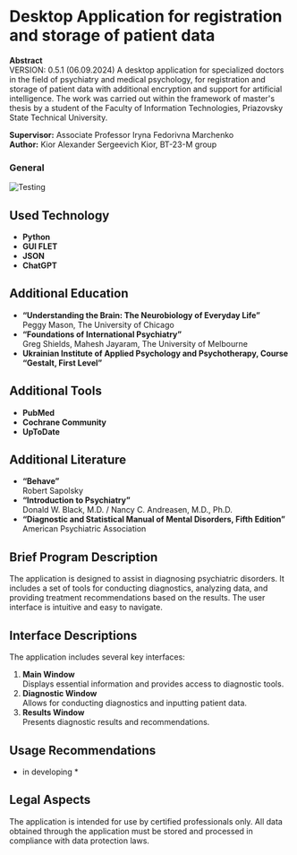 # Desktop Application for registration and storage of patient data

**Abstract**  
VERSION: 0.5.1 (06.09.2024)
A desktop application for specialized doctors in the field of psychiatry and medical psychology, for registration and storage of patient data with additional encryption and support for artificial intelligence.
The work was carried out within the framework of master's thesis by a student of the Faculty of Information Technologies, Priazovsky State Technical University.

**Supervisor:** Associate Professor Iryna Fedorivna Marchenko  
**Author:** Kior Alexander Sergeevich Kior, BT-23-M group

### General
![Testing](https://i.ibb.co/6yvwkxm/Screen1.png)

## Used Technology
- **Python**
- **GUI FLET**
- **JSON**
- **ChatGPT**

## Additional Education

- **“Understanding the Brain: The Neurobiology of Everyday Life”**  
  Peggy Mason, The University of Chicago
- **“Foundations of International Psychiatry”**  
  Greg Shields, Mahesh Jayaram, The University of Melbourne
- **Ukrainian Institute of Applied Psychology and Psychotherapy, Course “Gestalt, First Level”**

## Additional Tools

- **PubMed**
- **Cochrane Community**
- **UpToDate**

## Additional Literature

- **“Behave”**  
  Robert Sapolsky
- **“Introduction to Psychiatry”**  
  Donald W. Black, M.D. / Nancy C. Andreasen, M.D., Ph.D.
- **“Diagnostic and Statistical Manual of Mental Disorders, Fifth Edition”**  
  American Psychiatric Association

## Brief Program Description

The application is designed to assist in diagnosing psychiatric disorders. It includes a set of tools for conducting diagnostics, analyzing data, and providing treatment recommendations based on the results. The user interface is intuitive and easy to navigate.

## Interface Descriptions

The application includes several key interfaces:
1. **Main Window**  
   Displays essential information and provides access to diagnostic tools.
2. **Diagnostic Window**  
   Allows for conducting diagnostics and inputting patient data.
3. **Results Window**  
   Presents diagnostic results and recommendations.

## Usage Recommendations

* in developing *

## Legal Aspects

The application is intended for use by certified professionals only. All data obtained through the application must be stored and processed in compliance with data protection laws.
